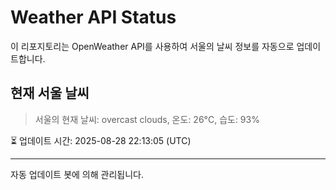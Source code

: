 
# Weather API Status

이 리포지토리는 OpenWeather API를 사용하여 서울의 날씨 정보를 자동으로 업데이트합니다.

## 현재 서울 날씨
> 서울의 현재 날씨: overcast clouds, 온도: 26°C, 습도: 93%

⏳ 업데이트 시간: 2025-08-28 22:13:05 (UTC)

---
자동 업데이트 봇에 의해 관리됩니다.
